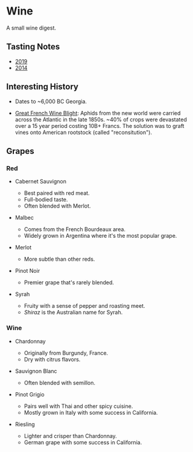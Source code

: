 # Wine

A small wine digest.

## Tasting Notes

* [2019](/tasting-notes/2019.md)
* [2014](/tasting-notes/2014.md)

## Interesting History

* Dates to ~6,000 BC Georgia.

* [Great French Wine Blight][blight]: Aphids from the new
  world were carried across the Atlantic in the late 1850s.
  ~40% of crops were devastated over a 15 year period
  costing 10B+ Francs. The solution was to graft vines onto
  American rootstock (called "reconsitution").

## Grapes

### Red

* Cabernet Sauvignon

    * Best paired with red meat.
    * Full-bodied taste.
    * Often blended with Merlot.

* Malbec

    * Comes from the French Bourdeaux area.
    * Widely grown in Argentina where it's the most popular
      grape.

* Merlot

    * More subtle than other reds.

* Pinot Noir

    * Premier grape that's rarely blended.

* Syrah

    * Fruity with a sense of pepper and roasting meet.
    * _Shiraz_ is the Australian name for Syrah.

### Wine

* Chardonnay

    * Originally from Burgundy, France.
    * Dry with citrus flavors.

* Sauvignon Blanc

    * Often blended with semillon.

* Pinot Grigio

    * Pairs well with Thai and other spicy cuisine.
    * Mostly grown in Italy with some success in
      California.

* Riesling

    * Lighter and crisper than Chardonnay.
    * German grape with some success in California.

[blight]: https://en.wikipedia.org/wiki/Great_French_Wine_Blight
